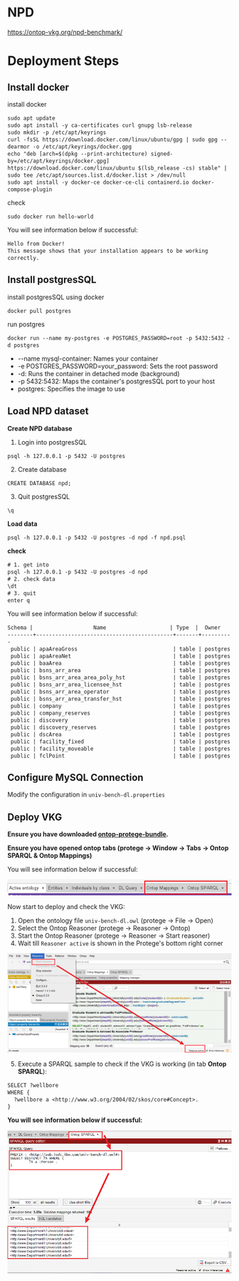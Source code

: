 # NPD
https://ontop-vkg.org/npd-benchmark/

# Deployment Steps
## Install docker
install docker
```shell
sudo apt update
sudo apt install -y ca-certificates curl gnupg lsb-release
sudo mkdir -p /etc/apt/keyrings
curl -fsSL https://download.docker.com/linux/ubuntu/gpg | sudo gpg --dearmor -o /etc/apt/keyrings/docker.gpg
echo "deb [arch=$(dpkg --print-architecture) signed-by=/etc/apt/keyrings/docker.gpg] https://download.docker.com/linux/ubuntu $(lsb_release -cs) stable" | sudo tee /etc/apt/sources.list.d/docker.list > /dev/null
sudo apt install -y docker-ce docker-ce-cli containerd.io docker-compose-plugin
```
check
```shell
sudo docker run hello-world
```
You will see information below if successful:
```text
Hello from Docker!
This message shows that your installation appears to be working correctly.
```
## Install postgresSQL
install postgresSQL using docker
```shell
docker pull postgres
```
run postgres
```shell
docker run --name my-postgres -e POSTGRES_PASSWORD=root -p 5432:5432 -d postgres
```
- --name mysql-container: Names your container
- -e POSTGRES_PASSWORD=your_password: Sets the root password
- -d: Runs the container in detached mode (background)
- -p 5432:5432: Maps the container's postgresSQL port to your host
- postgres: Specifies the image to use

## Load NPD dataset
**Create NPD database**
1. Login into postgresSQL
```text
psql -h 127.0.0.1 -p 5432 -U postgres 
```
2. Create database
```text
CREATE DATABASE npd;
```
3. Quit postgresSQL
```text
\q
```

**Load data**

```shell
psql -h 127.0.0.1 -p 5432 -U postgres -d npd -f npd.psql
```
**check**
```shell
# 1. get into 
psql -h 127.0.0.1 -p 5432 -U postgres -d npd
# 2. check data
\dt
# 3. quit
enter q
```

You will see information below if successful:
```text
Schema |                   Name                    | Type  |  Owner   
--------+-------------------------------------------+-------+----------
 public | apaAreaGross                              | table | postgres
 public | apaAreaNet                                | table | postgres
 public | baaArea                                   | table | postgres
 public | bsns_arr_area                             | table | postgres
 public | bsns_arr_area_area_poly_hst               | table | postgres
 public | bsns_arr_area_licensee_hst                | table | postgres
 public | bsns_arr_area_operator                    | table | postgres
 public | bsns_arr_area_transfer_hst                | table | postgres
 public | company                                   | table | postgres
 public | company_reserves                          | table | postgres
 public | discovery                                 | table | postgres
 public | discovery_reserves                        | table | postgres
 public | dscArea                                   | table | postgres
 public | facility_fixed                            | table | postgres
 public | facility_moveable                         | table | postgres
 public | fclPoint                                  | table | postgres
```

## Configure MySQL Connection
Modify the configuration in `univ-bench-dl.properties`

## Deploy VKG
**Ensure you have downloaded [ontop-protege-bundle](https://github.com/ontop/ontop/releases).**

**Ensure you have opened ontop tabs (protege → Window → Tabs → Ontop SPARQL & Ontop Mappings)**

You will see information below if successful:

![protege_with_ontop_tabs](../../resources/imgs/protege_with_ontop_tabs.png)

Now start to deploy and check the VKG: 
1. Open the ontology file `univ-bench-dl.owl` (protege → File → Open)
2. Select the Ontop Reasoner (protege → Reasoner → Ontop)
3. Start the Ontop Reasoner (protege → Reasoner → Start reasoner)
4. Wait till `Reasoner active` is shown in the Protege's bottom right corner

![protege_with_ontop_tabs](../../resources/imgs/protege_reasoner_active.png)

5. Execute a SPARQL sample to check if the VKG is working (in tab **Ontop SPARQL**):
```text
SELECT ?wellbore
WHERE {
  ?wellbore a <http://www.w3.org/2004/02/skos/core#Concept>.
}
```

**You will see information below if successful:**

![protege_sparql_query](../../resources/imgs/protege_sparql_query.png)